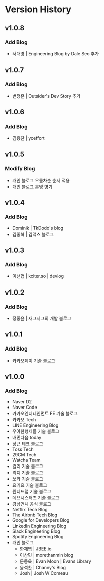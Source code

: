# Version History

## v1.0.8
### Add Blog
* 서대영 | Engineering Blog by Dale Seo 추가

## v1.0.7
### Add Blog
* 변정훈 | Outsider's Dev Story 추가

## v1.0.6
### Add Blog
* 김용찬 | yceffort

## v1.0.5
### Modify Blog
* 개인 블로그 오름차순 순서 적용
* 개인 블로그 본명 병기

## v1.0.4
### Add Blog
* Dominik | TkDodo's blog
* 김종혁 | 김맥스 블로그

## v1.0.3
### Add Blog
* 이선협 | kciter.so | devlog

## v1.0.2
### Add Blog
* 정종윤 | 재그지그의 개발 블로그

## v1.0.1
### Add Blog
* 카카오페이 기술 블로그

## v1.0.0
### Add Blog
* Naver D2
* Naver Code
* 카카오엔터테인먼트 FE 기술 블로그
* 카카오 Tech
* LINE Engineering Blog
* 우아한형제들 기술 블로그
* 배민다움 today
* 당큰 테크 블로그
* Toss Tech
* 29CM Tech
* Watcha Team
* 컬리 기술 블로그
* 리디 기술 블로그
* 쏘카 기술 블로그
* 요기요 기술 블로그
* 원티드랩 기술 블로그
* 데브시스터즈 기술 블로그
* 강남언니 공식 블로그
* Netflix Tech Blog
* The Airbnb Tech Blog
* Google for Developers Blog
* LinkedIn Engineering Blog
* Slack Engineering Blog
* Spotify Engineering Blog
* 개인 블로그
  * 한재엽 | JBEE.io
  * 이상민 | morethanmin blog
  * 문동욱 | Evan Moon | Evans Library
  * 윤석찬 | Channy's Blog
  * Josh | Josh W Comeau